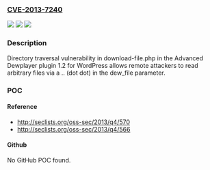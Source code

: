 ### [CVE-2013-7240](https://cve.mitre.org/cgi-bin/cvename.cgi?name=CVE-2013-7240)
![](https://img.shields.io/static/v1?label=Product&message=n%2Fa&color=blue)
![](https://img.shields.io/static/v1?label=Version&message=n%2Fa&color=blue)
![](https://img.shields.io/static/v1?label=Vulnerability&message=n%2Fa&color=brighgreen)

### Description

Directory traversal vulnerability in download-file.php in the Advanced Dewplayer plugin 1.2 for WordPress allows remote attackers to read arbitrary files via a .. (dot dot) in the dew_file parameter.

### POC

#### Reference
- http://seclists.org/oss-sec/2013/q4/570
- http://seclists.org/oss-sec/2013/q4/566

#### Github
No GitHub POC found.

